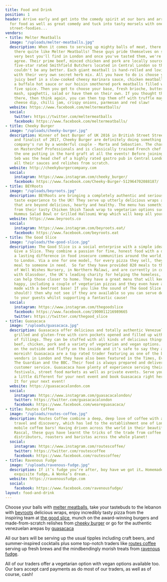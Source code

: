 ```yaml
---
title: Food and Drink
position: 1
header: Arrive early and get into the comedy spirit at our bars and arrive hungry
  for food as well as great comedy and tuck into tasty morsels with one of our delicious
  street-foodies...
vendors:
- title: Melter Meatballs
  image: "/uploads/melter-meatballs.jpg"
  description: When it comes to serving up mighty balls of meat, there's no one out
    there quite like Melter Meatballs! These guys pride themselves on serving up the
    very best you'll find in London and once you've tasted them, we're sure that you'll
    agree. Their prime beef, minced chicken and pork are locally sourced from the
    five-star rated Smithfield Butchers located in Central London so the provenance
    couldn't be any better. Each giant meatball is hand-rolled and lovingly stuffed
    with their very own secret herb mix. All you have to do is choose your balls -
    juicy beef in a slow-cooked cheesy marinara sauce, chicken meatballs roasted in
    a buffalo hot sauce or our hoisin smothered pork meatballs filled with Chinese
    five spice. Then you get to choose your base, fresh brioche, buttery or truffle
    mash, spaghetti, salad or have them on their own. If you thought they had finished
    there, then think again, you can then top them off with truffle mayonnaise, blue
    cheese dip, chilli jam, crispy onions, parmesan and red slaw!
  website: https://www.facebook.com/meltermeatballs/
  social:
    twitter: https://twitter.com/meltermeatballs
    facebook: https://www.facebook.com/meltermeatballs/
- title: Cheeky Burger
  image: "/uploads/cheeky-burger.jpg"
  description: Winner of best Burger of UK 2016 in British Street Street Food Awards
    and finalist of 2017, Cheeky Burger are definitely doing something right! The
    company's run by a wonderful couple - Marta and Sebastien. The charming Seb appeared
    on Masterchef Professionals and is classically trained French chef while Marta's
    the one putting in the hard graft at all the events! Before joining Cheeky Burger,
    Seb was the head chef of a highly rated gastro pub in Central London and now makes
    all their sauces and relishes from scratch.
  website: http://cheekyburgercompany.com
  social:
    instagram: https://www.instagram.com/cheeky_burger/
    facebook: https://www.facebook.com/Cheeky-Burger-512964702088187/
- title: BEYRoots
  image: "/uploads/beyroots.jpg"
  description: BEYRoots are bringing a completely authentic and seriously tasty Lebanese
    taste experience to the UK! They serve up utterly delicious wraps and salad bowls
    that are beyond delicious, hearty and healthy. The menu has something for everyone,
    from their tasty Chicken Shish Taouk wrap to vegetarian options such as their
    Hummus Salad Bowl or Grilled Halloumi Wrap which will keep all your guests happy!
  website: https://www.beyroots.co
  social:
    instagram: https://www.instagram.com/beyroots.eat/
    facebook: https://www.facebook.com/beyroots.eat
- title: The Good Slice
  image: "/uploads/the-good-slice.jpg"
  description: The Good Slice is a social enterprise with a simple idea - Take a Slice,
    Give a Slice. They combine a passion for fine, honest food with a desire to create
    a lasting difference in food insecure communities around the world, from Malawi
    to London. Via a one for one model, for every pizza they sell, they provide a
    meal to someone in need.  So far they have provided 820 meals to the children
    of Well Wishes Nursery, in Northern Malawi, and are currently in conversation
    with Glassdoor, the UK's leading charity for helping the homeless, to see if they
    can help those closer to home. They have a great menu that will keep your guests
    happy, including a couple of vegetarian pizzas and they even have a vegan pizza
    made with a beetroot base! If you like the sound of The Good Slice (and you definitely
    should!) then why not see if they are available so you can serve delicious pizza
    to your guests whilst supporting a fantastic cause!
  social:
    instagram: https://www.instagram.com/thegoodslice
    facebook: https://www.facebook.com/1900011216989665
    twitter: https://twitter.com/thegood_slice
- title: Guasacaca
  image: "/uploads/guasacaca.jpg"
  description: Guasacaca offer delicious and totally authentic Venezuelan Arepas;
    grilled and gluten-free with corn pockets opened and filled up with a variety
    of fillings. They can be stuffed with all kinds of delicious things including
    beef, chicken, pork and a variety of vegetarian and vegan options. They are crunchy
    on the outside and fluffy on the inside and it’s safe to say they are seriously
    moreish! Guasacaca are a top rated trader featuring as one of the best Latin street
    vendors in London and they have also been featured in the Times, Evening Standard,
    The Guardian and the BBC. Their food is always prepared and delivered with a great
    customer service. Guasacaca have plenty of experience serving their arepas at
    festivals, street food markets as well as private events. Serve your guests something
    a little different for your next event and book Guasacaca right here on Feast
    It for your next event!
  website: https://guasacacalondon.com
  social:
    instagram: https://www.instagram.com/guasacacalondon/
    twitter: https://twitter.com/guasacacalondon
    facebook: https://www.facebook.com/weareguasacaca/
- title: Routes Coffee
  image: "/uploads/routes-coffee.jpg"
  description: Routes Coffee combine a deep, deep love of coffee with a passion for
    travel and discovery, which has led to the establishment one of London's finest
    mobile coffee bars! Having driven across the world in their beautiful 1989 Bedford
    Rascal, these guys have learnt the tricks of the trade from coffee bean farmers,
    distributors, roasters and baristas across the whole planet!
  social:
    instagram: https://www.instagram.com/routescoffee/
    twitter: https://twitter.com/routescoffee
    facebook: https://www.facebook.com/routescoffee/
- title: Ravenous Fudge
  image: "/uploads/ravenous-fudge.jpg"
  description: If it’s fudge you’re after, boy have we got it… Homemade, handcrafted,
    exquisite fudge… A Wonka’s dream..
  website: https://ravenousfudge.com
  social:
    facebook: https://www.facebook.com/ravenousfudge/
layout: food-and-drink
---
```


Choose your balls with [melter meatballs](https://www.facebook.com/meltermeatballs/), take your tastebuds to the lebanon with [beyroots](https://www.beyroots.co) delicious wraps, enjoy incredibly tasty pizza from the inspiring team at [the good slice](https://www.instagram.com/thegoodslice), munch on the award-winning burgers and made-from-scratch relishes from [cheeky burger](http://cheekyburgercompany.com) or go for the authentic venezuelan arepas by [guasacaca](https://guasacacalondon.com) 

All our bars will be serving up the usual tipples including craft beers, and summer-inspired cocktails plus some top-notch traders like [routes coffee](https://www.routescoffee.co.uk) serving up fresh brews and the mindbendingly morish treats from [ravenous fudge](https://ravenousfudge.com).

All of our traders offer a vegetarian option with vegan options available too. Our bars accept card payments as do most of our traders, as well as of course, cash!